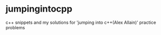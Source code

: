 # jumpingintocpp
c++ snippets and my solutions for 'jumping into c++(Alex Allain)' practice problems 
